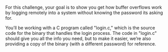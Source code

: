 For this challenge, your goal is to show you get how buffer overflows work by logging remotely into a system without
knowing the password its asking for.

You’ll be working with a C program called "login.c," which is the source code for the binary that handles the login process. 
The code in "login.c" should give you all the info you need, but to make it easier, we’re also providing a copy of the binary
(with a different password) for reference.